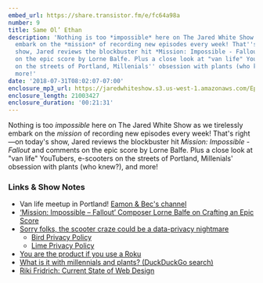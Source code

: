 ```yaml
---
embed_url: https://share.transistor.fm/e/fc64a98a
number: 9
title: Same Ol’ Ethan
description: 'Nothing is too *impossible* here on The Jared White Show as we tirelessly
  embark on the *mission* of recording new episodes every week! That''s right—on today''s
  show, Jared reviews the blockbuster hit *Mission: Impossible - Fallout* and comments
  on the epic score by Lorne Balfe. Plus a close look at "van life" YouTubers, e-scooters
  on the streets of Portland, Millenials'' obsession with plants (who knew?), and
  more!'
date: '2018-07-31T08:02:07-07:00'
enclosure_mp3_url: https://jaredwhiteshow.s3.us-west-1.amazonaws.com/Episode%209%20-%20Same%20Ol%20Ethan.mp3
enclosure_length: 21003427
enclosure_duration: '00:21:31'
---
```


Nothing is too *impossible* here on The Jared White Show as we tirelessly embark on the *mission* of recording new episodes every week! That's right—on today's show, Jared reviews the blockbuster hit *Mission: Impossible - Fallout* and comments on the epic score by Lorne Balfe. Plus a close look at "van life" YouTubers, e-scooters on the streets of Portland, Millenials' obsession with plants (who knew?), and more!

### Links & Show Notes

* Van life meetup in Portland! [Eamon & Bec's channel](https://youtube.com/channel/UC4laAHbk8VSgmvB47tsd2XQ)
* [‘Mission: Impossible – Fallout’ Composer Lorne Balfe on Crafting an Epic Score](http://collider.com/mission-impossible-fallout-lorne-balfe-interview/)
* [Sorry folks, the scooter craze could be a data-privacy nightmare](https://www.fastcompany.com/90208689/sorry-folks-the-scooter-craze-could-be-a-data-privacy-nightmare)
	* [Bird Privacy Policy](https://www.bird.co/privacy) 
	* [Lime Privacy Policy](https://www.limebike.com/privacy)
* [You are the product if you use a Roku](https://appleinsider.com/articles/18/07/20/you-are-the-product-if-you-use-a-roku-streamer-says-company-ceo)
* [What is it with millennials and plants? (DuckDuckGo search)](https://duckduckgo.com/?q=millennials+and+plants)
* [Riki Fridrich: Current State of Web Design](http://fczbkk.com/current-state-of-webdesign/)